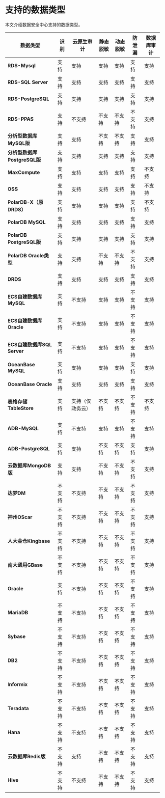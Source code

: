 # 支持的数据类型

本文介绍数据安全中心支持的数据类型。

|数据类型|识别|云原生审计|静态脱敏|动态脱敏|防泄漏|数据库审计|
|----|--|-----|----|----|---|-----|
|**RDS-Mysql**|支持|支持|支持|支持|支持|支持|
|**RDS-SQL Server**|支持|支持|支持|支持|支持|支持|
|**RDS-PostgreSQL**|支持|支持|支持|支持|支持|支持|
|**RDS-PPAS**|支持|不支持|不支持|不支持|不支持|支持|
|**分析型数据库MySQL版**|支持|支持|不支持|不支持|支持|支持|
|**分析型数据库PostgreSQL版**|支持|支持|支持|支持|支持|支持|
|**MaxCompute**|支持|支持|支持|支持|支持|不支持|
|**OSS**|支持|支持|支持|支持|支持|不支持|
|**PolarDB-X（原DRDS）**|支持|支持|支持|支持|支持|不支持|
|**PolarDB MySQL**|支持|支持|支持|支持|支持|支持|
|**PolarDB PostgreSQL版**|支持|支持|支持|支持|支持|支持|
|**PolarDB Oracle类型**|支持|支持|不支持|不支持|不支持|支持|
|**DRDS**|支持|支持|支持|支持|支持|支持|
|**ECS自建数据库MySQL**|支持|不支持|支持|支持|不支持|支持|
|**ECS自建数据库Oracle**|支持|不支持|支持|支持|不支持|支持|
|**ECS自建数据库SQL Server**|支持|不支持|支持|支持|不支持|支持|
|**OceanBase MySQL**|支持|支持|支持|支持|支持|支持|
|**OceanBase Oracle**|支持|支持|支持|支持|支持|支持|
|**表格存储TableStore**|支持|支持（仅政务云）|不支持|不支持|不支持|不支持|
|**ADB-MySQL**|支持|不支持|支持|支持|不支持|支持|
|**ADB-PostgreSQL**|支持|支持|不支持|不支持|支持|支持|
|**云数据库MongoDB版**|支持|支持|不支持|不支持|不支持|支持|
|**达梦DM**|不支持|不支持|不支持|不支持|不支持|支持|
|**神州OScar**|不支持|不支持|不支持|不支持|不支持|支持|
|**人大金仓Kingbase**|不支持|不支持|不支持|不支持|不支持|支持|
|**南大通用GBase**|不支持|不支持|不支持|不支持|不支持|支持|
|**Oracle**|支持|不支持|不支持|不支持|不支持|支持|
|**MariaDB**|不支持|不支持|不支持|不支持|不支持|支持|
|**Sybase**|不支持|不支持|不支持|不支持|不支持|支持|
|**DB2**|不支持|不支持|不支持|不支持|不支持|支持|
|**Informix**|不支持|不支持|不支持|不支持|不支持|支持|
|**Teradata**|不支持|不支持|不支持|不支持|不支持|支持|
|**Hana**|不支持|不支持|不支持|不支持|不支持|支持|
|**云数据库Redis版**|不支持|支持|不支持|不支持|不支持|支持|
|**Hive**|不支持|不支持|不支持|不支持|不支持|支持|

